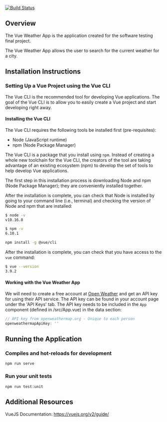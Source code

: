[![Build Status](https://travis-ci.org/autumn0409/vue-weather-app.svg?branch=master)](https://travis-ci.org/autumn0409/vue-weather-app)

## Overview

The Vue Weather App is the application created for the software testing final project.

The Vue Weather App allows the user to search for the current weather for a city.  

## Installation Instructions

### Setting Up a Vue Project using the Vue CLI

The Vue CLI is the recommended tool for developing Vue applications.  The goal of the Vue CLI is to allow you to easily create a Vue project and start developing right away.

#### Installing the Vue CLI

The Vue CLI requires the following tools be installed first (pre-requisites):

* Node (JavaScript runtime)
* npm (Node Package Manager)

The Vue CLI is a package that you install using `npm`.  Instead of creating a whole new toolchain for the Vue CLI, the creators of the tool are taking advantage of an existing ecosystem (npm) to develop the set of tools to help develop Vue applications.

The first step in this installation process is downloading Node and npm (Node Package Manager); they are conveniently installed together.

After the installation is complete, you can check that Node is installed by going to your command line (i.e., terminal) and checking the version of Node and npm that are installed:

```sh
$ node -v
v10.16.0

$ npm -v
6.10.1
```

```sh
npm install -g @vue/cli
```

After the installation is complete, you can check that you have access to the `vue` command:

```sh
$ vue --version
3.9.2
```

#### Working with the Vue Weather App

We will need to create a free account at [Open Weather](https://openweathermap.org) and get an API key for using their API service.  The API key can be found in your account page under the 'API Keys' tab.  The API key needs to be included in the `App` component (defined in /src/App.vue) in the data section:

```javascript
// API key from openweathermap.org - Unique to each person
openweathermapApiKey: ''
```

## Running the Application

### Compiles and hot-reloads for development

```
npm run serve
```

### Run your unit tests

```
npm run test:unit
```

## Additional Resources

VueJS Documentation: <https://vuejs.org/v2/guide/>
